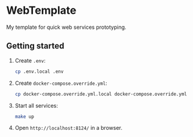# WebTemplate

My template for quick web services prototyping.

## Getting started

1. Create `.env`:
    ```bash
    cp .env.local .env
    ```
1. Create `docker-compose.override.yml`:
    ```bash
    cp docker-compose.override.yml.local docker-compose.override.yml
    ```
1. Start all services:
    ```bash
    make up
    ```
1. Open `http://localhost:8124/` in a browser.
